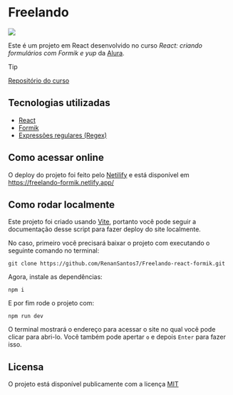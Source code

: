 #  Freelando

![](https://github.com/alura-cursos/3650-formik/raw/projeto-base/screencapture.png)

Este é um projeto em React desenvolvido no curso *React: criando formulários com Formik e yup* da [Alura](https://cursos.alura.com.br/).

> [!TIP]
> [Repositório do curso](https://github.com/alura-cursos/3650-formik/raw/projeto-base/screencapture.png)

## Tecnologias utilizadas

- [React](https://react.dev/)
- [Formik](https://formik.org/)
- [Expressões regulares (Regex)](https://developer.mozilla.org/pt-BR/docs/Web/JavaScript/Guide/Regular_expressions)


## Como acessar online

O deploy do projeto foi feito pelo [Netilify](https://www.netlify.com/) e está disponível em https://freelando-formik.netlify.app/

## Como rodar localmente

Este projeto foi criado usando [Vite](https://vite.dev), portanto você pode seguir a documentação desse script para fazer deploy do site localmente.

No caso, primeiro você precisará baixar o projeto com executando o seguinte comando no terminal:

```
git clone https://github.com/RenanSantos7/Freelando-react-formik.git
```

Agora, instale as dependências:

```
npm i
```

E por fim rode o projeto com:

```
npm run dev
```

O terminal mostrará o endereço para acessar o site no qual você pode clicar para abri-lo. Você também pode apertar `o` e depois `Enter` para fazer isso.

## Licensa

O projeto está disponível publicamente com a licença [MIT](./LICENSE)